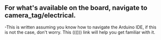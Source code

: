 ## For what's available on the board, navigate to camera_tag/electrical.
-This is written assuming you know how to navigate the Arduino IDE, if this is not the case, don't worry. This ((())) link will help you get familiar  with it.
